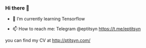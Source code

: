 ### Hi there 👋

- 🌱 I’m currently learning Tensorflow

- 📫 How to reach me: Telegram @eptitsyn https://t.me/eptitsyn

you can find my CV at http://ptitsyn.com/
<!--
**eptitsyn/eptitsyn** is a ✨ _special_ ✨ repository because its `README.md` (this file) appears on your GitHub profile.

Here are some ideas to get you started:

- 🔭 I’m currently working on ...
- 💬 Ask me about anything, will be glad to help.
- 👯 I’m looking to collaborate on ...
- 🤔 I’m looking for help with ...


- 😄 Pronouns: ...
- ⚡ Fun fact: ...
-->
